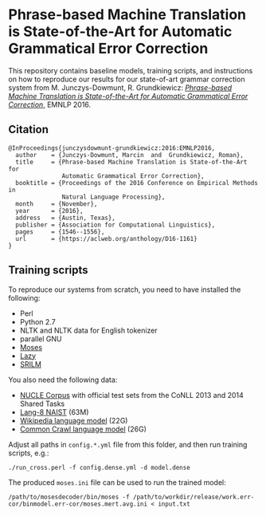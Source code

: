 Phrase-based Machine Translation is State-of-the-Art for Automatic Grammatical Error Correction
===============================================================================================

This repository contains baseline models, training scripts, and
instructions on how to reproduce our results for our state-of-art grammar
correction system from M. Junczys-Dowmunt, R. Grundkiewicz: [_Phrase-based
Machine Translation is State-of-the-Art for Automatic Grammatical Error
Correction_](http://www.aclweb.org/anthology/D/D16/D16-1161.pdf), EMNLP 2016.


Citation
--------

    @InProceedings{junczysdowmunt-grundkiewicz:2016:EMNLP2016,
      author    = {Junczys-Dowmunt, Marcin  and  Grundkiewicz, Roman},
      title     = {Phrase-based Machine Translation is State-of-the-Art for
                   Automatic Grammatical Error Correction},
      booktitle = {Proceedings of the 2016 Conference on Empirical Methods in
                   Natural Language Processing},
      month     = {November},
      year      = {2016},
      address   = {Austin, Texas},
      publisher = {Association for Computational Linguistics},
      pages     = {1546--1556},
      url       = {https://aclweb.org/anthology/D16-1161}
    }


Training scripts
----------------

To reproduce our systems from scratch, you need to have installed the following:

* Perl
* Python 2.7
* NLTK and NLTK data for English tokenizer
* parallel GNU
* [Moses](https://github.com/moses-smt/mosesdecoder)
* [Lazy](https://github.com/kpu/lazy)
* [SRILM](http://www.speech.sri.com/projects/srilm/download.html)

You also need the following data:

* [NUCLE Corpus](http://www.comp.nus.edu.sg/~nlp/conll14st.html#nucle32) with official test sets from the CoNLL 2013 and 2014 Shared Tasks
* [Lang-8 NAIST](http://odkrywka.wmi.amu.edu.pl/static/data/baselines-emnlp2016/lang8.tgz) (63M)
* [Wikipedia language model](http://odkrywka.wmi.amu.edu.pl/static/data/baselines-emnlp2016/wikilm.tgz) (22G)
* [Common Crawl language model](http://odkrywka.wmi.amu.edu.pl/static/data/baselines-emnlp2016/cclm.tgz) (26G)

Adjust all paths in `config.*.yml` file from this folder, and then run training scripts, e.g.:

    ./run_cross.perl -f config.dense.yml -d model.dense

The produced `moses.ini` file can be used to run the trained model:

    /path/to/mosesdecoder/bin/moses -f /path/to/workdir/release/work.err-cor/binmodel.err-cor/moses.mert.avg.ini < input.txt
